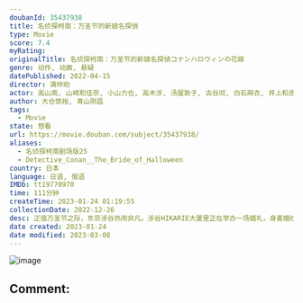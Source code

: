 ```yaml
---
doubanId: 35437938
title: 名侦探柯南：万圣节的新娘名探偵
type: Movie
score: 7.4
myRating: 
originalTitle: 名侦探柯南：万圣节的新娘名探偵コナンハロウィンの花嫁
genre: 动作, 动画, 悬疑
datePublished: 2022-04-15
director: 满仲劝
actor: 高山南, 山崎和佳奈, 小山力也, 高木涉, 汤屋敦子, 古谷彻, 白石麻衣, 井上和彦, 三木真一郎, 神奈延年, 东地宏树, 绿川光, 三宅健太, 山口由里子, 林原惠美
author: 大仓崇裕, 青山刚昌
tags:
  - Movie
state: 想看
url: https://movie.douban.com/subject/35437938/
aliases:
  - 名侦探柯南剧场版25
  - Detective_Conan__The_Bride_of_Halloween
country: 日本
language: 日语, 俄语
IMDb: tt19770970
time: 111分钟
createTime: 2023-01-24 01:19:55
collectionDate: 2022-12-26
desc: 正值万圣节之际，东京涉谷热闹非凡。涉谷HIKARIE大厦里正在举办一场婚礼，身着婚纱的便是——警视厅的佐藤警官。当柯南等宾客都在见证这场婚礼的时候，突如其来的暴徒向佐藤扑去！高木为了保护佐藤而受伤，好...
date created: 2023-01-24
date modified: 2023-03-08
---
```


![image](p2883894742.jpg)

Comment:
---
